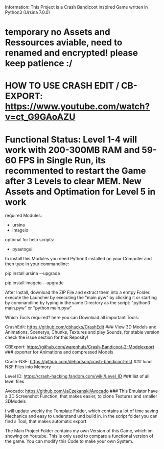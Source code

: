 Information: This Project is a Crash Bandicoot inspired Game written in Python3 (Ursina 7.0.0)
# temporary no Assets and Ressources aviable, need to renamed and encrypted! please keep patience :/ #
# HOW TO USE CRASH EDIT / CB-EXPORT: https://www.youtube.com/watch?v=ct_G9GAoAZU #

# Functional Status: Level 1-4 will work with 200-300MB RAM and 59-60 FPS in Single Run, its recommented to restart the Game after 3 Levels to clear MEM. New Assets and Optimation for Level 5 in work

required Modules:
- ursina
- imageio

optional for help scripts:
- pyautogui

to install this Modules you need Python3 installed on your Computer and then type in your commandline:

pip install ursina --upgrade

pip install imageio --upgrade

After Install, download the ZIP File and extract them into a emtpy Folder.
execute the Launcher by executing the "main.pyw" by clicking it or starting by
commandline by typing in the same Directory as the script: "python3 main.pyw" or "python main.pyw"

Which Tools required? here you can Download all important Tools:

CrashEdit: https://github.com/cbhacks/CrashEdit ### View 3D Models and Animations, Scenerys, Chunks, Textures and play Sounds, for stable version check the issue section for this Reposity!

CBExport:  https://github.com/warenhuis/Crash-Bandicoot-2-Modelexport ### exporter for Animations and compressed Models

Crash-NSF: https://github.com/dehodson/crash-bandicoot-nsf ### load NSF Files into Memory

Level ID:  https://crash-hacking.fandom.com/wiki/Level_ID ### list of all level files

Avocado:   https://github.com/JaCzekanski/Avocado ### This Emulator have a 3D Screenshot Function, that makes easier, to clone Textures and smaller 3DModels

i will update weekly the Template Folder, which contains a lot of time saving Mechanics and easy to understand und build in.
in the script folder you can find a Tool, that makes automatic export.

The Main Project Folder contains my own Version of this Game, which im showing on Youtube. This is only used to compare a functional version of the game.
You can modify this Code to make your own System.
